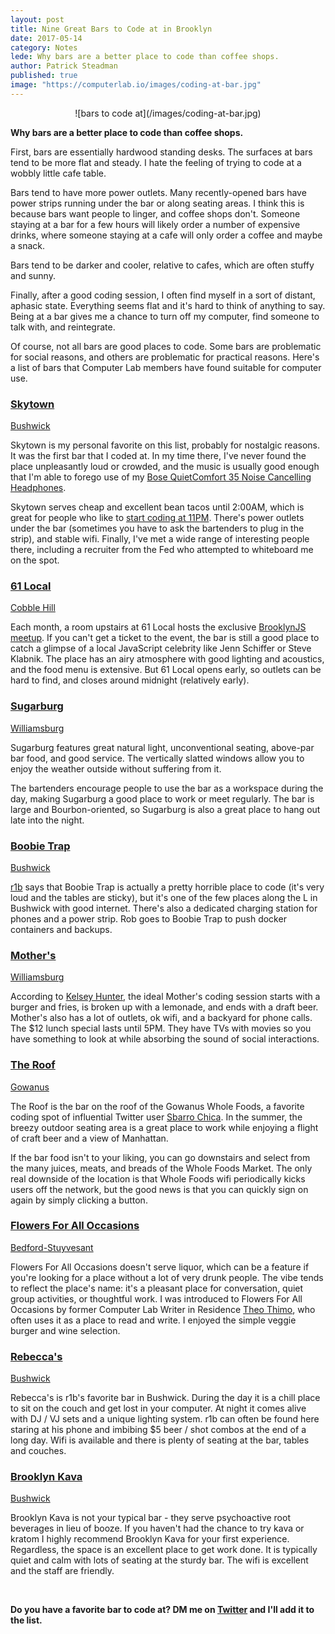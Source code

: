 ```yaml
---
layout: post
title: Nine Great Bars to Code at in Brooklyn
date: 2017-05-14
category: Notes
lede: Why bars are a better place to code than coffee shops.
author: Patrick Steadman
published: true
image: "https://computerlab.io/images/coding-at-bar.jpg"
---
```


<center>![bars to code at](/images/coding-at-bar.jpg)</center>

__Why bars are a better place to code than coffee shops.__

First, bars are essentially hardwood standing desks. The surfaces at bars tend
to be more flat and steady. I hate the feeling of trying to code at a wobbly
little cafe table.

Bars tend to have more power outlets. Many recently-opened bars have
power strips running under the bar or along seating areas. I think this is
because bars want people to linger, and coffee shops don't. Someone staying at a
bar for a few hours will likely order a number of expensive drinks, where
someone staying at a cafe will only order a coffee and maybe a snack.

Bars tend to be darker and cooler, relative to cafes, which are often
stuffy and sunny.

Finally, after a good coding session, I often find myself in a sort of distant,
aphasic state. Everything seems flat and it's hard to think of anything to say.
Being at a bar gives me a chance to turn off my computer, find someone to talk
with, and reintegrate.

Of course, not all bars are good places to code. Some bars are problematic for
social reasons, and others are problematic for practical reasons. Here's a list
of bars that Computer Lab members have found suitable for computer use.


### [Skytown](http://www.skytownbk.com/)
[Bushwick](https://goo.gl/maps/SwAZJAFYTwR2)

Skytown is my personal favorite on this list, probably for nostalgic reasons. It
was the first bar that I coded at. In my time there, I've never found the place
unpleasantly loud or crowded, and the music is usually good enough that I'm able
to forego use of my [Bose QuietComfort 35 Noise Cancelling
Headphones](https://www.amazon.com/Bose-QuietComfort-Wireless-Headphones-Cancelling/dp/B01E3SNO1G).

Skytown serves cheap and excellent bean tacos until 2:00AM, which is great for
people who like to [start coding at
11PM](https://twitter.com/mannynotfound/status/862147137769005056). There's
power outlets under the bar (sometimes you have to ask the bartenders to plug in
the strip), and stable wifi. Finally, I've met a wide range of interesting
people there, including a recruiter from the Fed who attempted to whiteboard me
on the spot.

### [61 Local](http://61local.com/)
[Cobble Hill](https://goo.gl/maps/4VdkZB9xAcv)

Each month, a room upstairs at 61 Local hosts the exclusive [BrooklynJS
meetup](http://brooklynjs.com/). If you can't get a ticket to the event, the bar
is still a good place to catch a glimpse of a local JavaScript celebrity like
Jenn Schiffer or Steve Klabnik. The place has an airy atmosphere with good
lighting and acoustics, and the food menu is extensive. But 61 Local opens early, so
outlets can be hard to find, and closes around midnight (relatively early).

### [Sugarburg](http://www.sugarburg.com/)
[Williamsburg](https://goo.gl/maps/A2iQNHNmyTs)

Sugarburg features great natural light, unconventional seating, above-par bar
food, and good service. The vertically slatted windows allow you to enjoy the
weather outside without suffering from it.

The bartenders encourage people to use the bar as a workspace during the day,
making Sugarburg a good place to work or meet regularly. The bar is large and
Bourbon-oriented, so Sugarburg is also a great place to hang out late into the
night.

### [Boobie Trap](http://www.boobietrapbrooklyn.com/)
[Bushwick](https://goo.gl/maps/Q3CUv7sTRVE2)

[r1b](http://you.could.use.some.r1b.solutions/) says that Boobie Trap
is actually a pretty horrible place to code (it's very loud and the tables are
sticky), but it's one of the few places along the L in Bushwick with good
internet. There's also a dedicated charging station for phones and a power
strip. Rob goes to Boobie Trap to push docker containers and backups.


### [Mother's](http://mothersbrooklyn.com/)
[Williamsburg](https://goo.gl/maps/So1UNBjJpio)

According to [Kelsey Hunter](https://twitter.com/kelsey_ah), the ideal Mother's
coding session starts with a burger and fries, is broken up with a lemonade, and
ends with a draft beer.  Mother's also has a lot of outlets, ok wifi, and a
backyard for phone calls. The $12 lunch special lasts until 5PM.  They have TVs
with movies so you have something to look at while absorbing the sound of social
interactions.

### [The Roof](https://www.wholefoodsmarket.com/service/roof-taproom-dining)
[Gowanus](https://goo.gl/maps/SwRfPpz7AbC2)

The Roof is the bar on the roof of the Gowanus Whole Foods, a favorite coding
spot of influential Twitter user [Sbarro
Chica](https://twitter.com/SbarroChica). In the summer, the breezy outdoor
seating area is a great place to work while enjoying a flight of craft beer and
a view of Manhattan.

If the bar food isn't to your liking, you can go downstairs and select from the
many juices, meats, and breads of the Whole Foods Market. The only real downside
of the location is that Whole Foods wifi periodically kicks users off the
network, but the good news is that you can quickly sign on again by simply
clicking a button.

### [Flowers For All Occasions](http://www.flowersforalloccasions.org/)
[Bedford-Stuyvesant](https://goo.gl/maps/2KfMCU1C95x)

Flowers For All Occasions doesn't serve liquor, which can be a feature if you're
looking for a place without a lot of very drunk people.  The vibe tends to
reflect the place's name: it's a pleasant place for conversation, quiet group
activities, or thoughtful work. I was introduced to Flowers For All Occasions by
former Computer Lab Writer in Residence [Theo
Thimo](https://twitter.com/theoooeooo), who often uses it as a place to read and
write. I enjoyed the simple veggie burger and wine selection.

### [Rebecca's](https://www.facebook.com/rebeccasbushwick/)
[Bushwick](https://goo.gl/maps/QtoNcJh9ky52)

Rebecca's is r1b's favorite bar in Bushwick. During the day it is a chill place
to sit on the couch and get lost in your computer. At night it comes alive with
DJ / VJ sets and a unique lighting system. r1b can often be found here staring
at his phone and imbibing $5 beer / shot combos at the end of a long day. Wifi
is available and there is plenty of seating at the bar, tables and couches.

### [Brooklyn Kava](http://www.brooklynkava.com/)
[Bushwick](https://goo.gl/maps/g3qLjPmbcT72)

Brooklyn Kava is not your typical bar - they serve psychoactive root beverages
in lieu of booze. If you haven't had the chance to try kava or kratom I highly
recommend Brooklyn Kava for your first experience. Regardless, the space is an
excellent place to get work done. It is typically quiet and calm with lots of
seating at the sturdy bar. The wifi is excellent and the staff are friendly.

<br>

__Do you have a favorite bar to code at? DM me on
[Twitter](https://twitter.com/ptsteadman) and I'll add it to the list.__
